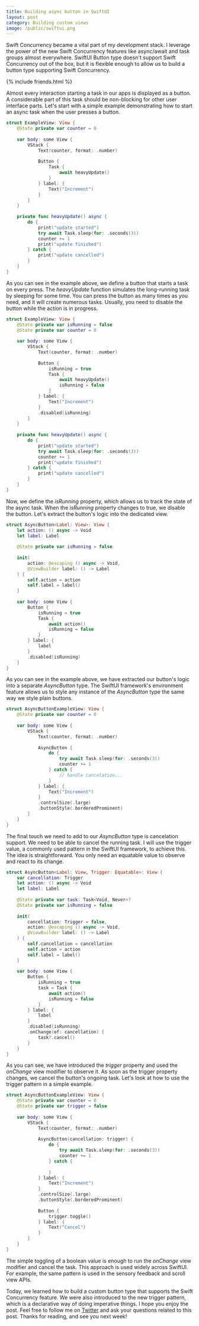 ```yaml
---
title: Building async button in SwiftUI
layout: post
category: Building custom views
image: /public/swiftui.png
---
```


Swift Concurrency became a vital part of my development stack. I leverage the power of the new Swift Concurrency features like async/await and task groups almost everywhere. SwiftUI Button type doesn't support Swift Concurrency out of the box, but it is flexible enough to allow us to build a button type supporting Swift Concurrency.

{% include friends.html %}

Almost every interaction starting a task in our apps is displayed as a button. A considerable part of this task should be non-blocking for other user interface parts. Let's start with a simple example demonstrating how to start an async task when the user presses a button.

```swift
struct ExampleView: View {
    @State private var counter = 0
    
    var body: some View {
        VStack {
            Text(counter, format: .number)
            
            Button {
                Task {
                    await heavyUpdate()
                }
            } label: {
                Text("Increment")
            }
        }
    }
    
    private func heavyUpdate() async {
        do {
            print("update started")
            try await Task.sleep(for: .seconds(3))
            counter += 1
            print("update finished")
        } catch {
            print("update cancelled")
        }
    }
}
```

As you can see in the example above, we define a button that starts a task on every press. The *heavyUpdate* function simulates the long-running task by sleeping for some time. You can press the button as many times as you need, and it will create numerous tasks. Usually, you need to disable the button while the action is in progress.

```swift
struct ExampleView: View {
    @State private var isRunning = false
    @State private var counter = 0
    
    var body: some View {
        VStack {
            Text(counter, format: .number)
            
            Button {
                isRunning = true
                Task {
                    await heavyUpdate()
                    isRunning = false
                }
            } label: {
                Text("Increment")
            }
            .disabled(isRunning)
        }
    }
    
    private func heavyUpdate() async {
        do {
            print("update started")
            try await Task.sleep(for: .seconds(3))
            counter += 1
            print("update finished")
        } catch {
            print("update cancelled")
        }
    }
}
```

Now, we define the *isRunning* property, which allows us to track the state of the async task. When the *isRunning* property changes to true, we disable the button. Let's extract the button's logic into the dedicated view.

```swift
struct AsyncButton<Label: View>: View {
    let action: () async -> Void
    let label: Label
    
    @State private var isRunning = false
    
    init(
        action: @escaping () async -> Void,
        @ViewBuilder label: () -> Label
    ) {
        self.action = action
        self.label = label()
    }
    
    var body: some View {
        Button {
            isRunning = true
            Task {
                await action()
                isRunning = false
            }
        } label: {
            label
        }
        .disabled(isRunning)
    }
}
```

As you can see in the example above, we have extracted our button's logic into a separate *AsyncButton* type. The SwiftUI framework's environment feature allows us to style any instance of the *AsyncButton* type the same way we style plain buttons.

```swift
struct AsyncButtonExampleView: View {
    @State private var counter = 0
    
    var body: some View {
        VStack {
            Text(counter, format: .number)
            
            AsyncButton {
                do {
                    try await Task.sleep(for: .seconds(3))
                    counter += 1
                } catch {
                    // handle cancelation...
                }
            } label: {
                Text("Increment")
            }
            .controlSize(.large)
            .buttonStyle(.borderedProminent)
        }
    }
}
```

The final touch we need to add to our *AsyncButton* type is cancelation support. We need to be able to cancel the running task. I will use the trigger value, a commonly used pattern in the SwiftUI framework, to achieve this. The idea is straightforward. You only need an equatable value to observe and react to its change.

```swift
struct AsyncButton<Label: View, Trigger: Equatable>: View {
    var cancellation: Trigger
    let action: () async -> Void
    let label: Label
    
    @State private var task: Task<Void, Never>?
    @State private var isRunning = false
    
    init(
        cancellation: Trigger = false,
        action: @escaping () async -> Void,
        @ViewBuilder label: () -> Label
    ) {
        self.cancellation = cancellation
        self.action = action
        self.label = label()
    }
    
    var body: some View {
        Button {
            isRunning = true
            task = Task {
                await action()
                isRunning = false
            }
        } label: {
            label
        }
        .disabled(isRunning)
        .onChange(of: cancellation) {
            task?.cancel()
        }
    }
}
```

As you can see, we have introduced the *trigger* property and used the *onChange* view modifier to observe it. As soon as the trigger property changes, we cancel the button's ongoing task. Let's look at how to use the trigger pattern in a simple example.

```swift
struct AsyncButtonExampleView: View {
    @State private var counter = 0
    @State private var trigger = false
    
    var body: some View {
        VStack {
            Text(counter, format: .number)
            
            AsyncButton(cancellation: trigger) {
                do {
                    try await Task.sleep(for: .seconds(3))
                    counter += 1
                } catch {
                    
                }
            } label: {
                Text("Increment")
            }
            .controlSize(.large)
            .buttonStyle(.borderedProminent)
            
            Button {
                trigger.toggle()
            } label: {
                Text("Cancel")
            }
        }
    }
}
```

The simple toggling of a boolean value is enough to run the *onChange* view modifier and cancel the task. This approach is used widely across SwiftUI. For example, the same pattern is used in the sensory feedback and scroll view APIs.

Today, we learned how to build a custom button type that supports the Swift Concurrency feature. We were also introduced to the new trigger pattern, which is a declarative way of doing imperative things. I hope you enjoy the post. Feel free to follow me on [Twitter](https://twitter.com/mecid) and ask your questions related to this post. Thanks for reading, and see you next week!

